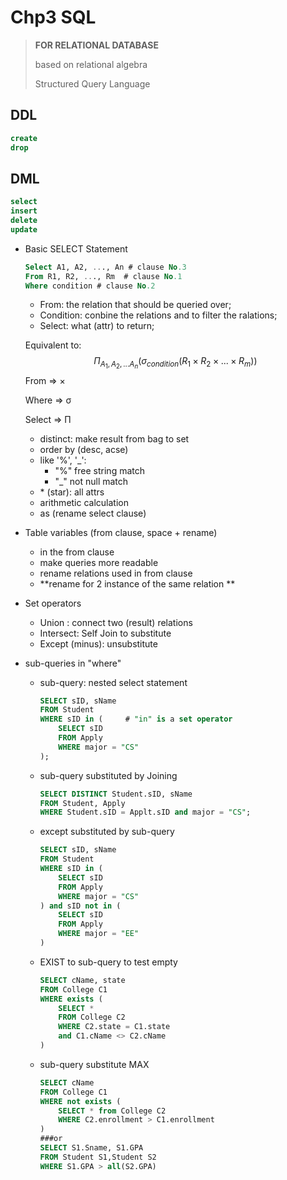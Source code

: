 # Chp3 SQL

> **FOR RELATIONAL DATABASE**
>
> based on relational algebra
>
> Structured Query Language

## DDL

```sql
create
drop
```



## DML

```sql
select
insert
delete
update
```

- Basic SELECT Statement

  ```sql
  Select A1, A2, ..., An # clause No.3
  From R1, R2, ..., Rm  # clause No.1
  Where condition # clause No.2
  ```

  - From: the relation that should be queried over;
  - Condition: conbine the relations and to filter the ralations;
  - Select: what (attr) to return;

  Equivalent to: 
  $$
  Π_{A_1, A_2,...A_n}(σ_{condition}(R_1×R_2×...×R_m))
  $$
  From => ×

  Where => σ

  Select => Π

  - distinct: make result from bag to set
  - order by (desc, acse)
  - like '%', '_':  
    - "%" free string match
    - "_" not null match
  - \*  (star): all attrs
  - arithmetic calculation
  - as (rename select clause)

- Table variables (from clause, space + rename)

  - in the from clause
  - make queries more readable 
  - rename relations used in from clause 
  - **rename for 2 instance of the same relation **

- Set operators

  - Union : connect two (result) relations
  - Intersect: Self Join to substitute
  - Except (minus): unsubstitute

- sub-queries in "where"

  - sub-query: nested select statement

    ```sql
    SELECT sID, sName
    FROM Student
    WHERE sID in (     # "in" is a set operator
    	SELECT sID 
        FROM Apply
        WHERE major = "CS"
    );
    ```

  - sub-query substituted by Joining 

    ```sql
    SELECT DISTINCT Student.sID, sName
    FROM Student, Apply
    WHERE Student.sID = Applt.sID and major = "CS";
    ```

  - except substituted by sub-query

    ```sql
    SELECT sID, sName
    FROM Student
    WHERE sID in (
    	SELECT sID
        FROM Apply
        WHERE major = "CS"
    ) and sID not in (
    	SELECT sID
        FROM Apply
        WHERE major = "EE"
    )
    ```

  - EXIST to sub-query to test empty

    ```sql
    SELECT cName, state
    FROM College C1
    WHERE exists (
    	SELECT * 
        FROM College C2
        WHERE C2.state = C1.state
        and C1.cName <> C2.cName
    ) 
    ```

  - sub-query substitute MAX

    ```sql
    SELECT cName 
    FROM College C1
    WHERE not exists (
    	SELECT * from College C2
        WHERE C2.enrollment > C1.enrollment
    )
    ###or
    SELECT S1.Sname, S1.GPA
    FROM Student S1,Student S2
    WHERE S1.GPA > all(S2.GPA)
    ```

    

